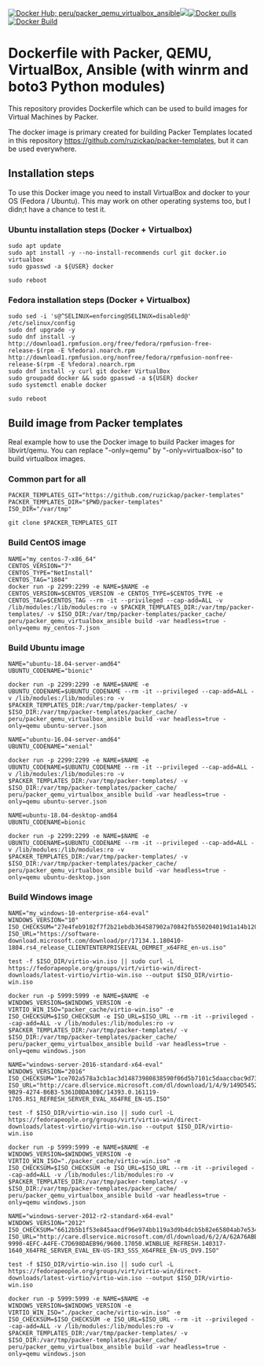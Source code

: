 [![Docker Hub; peru/packer_qemu_virtualbox_ansible](https://img.shields.io/badge/dockerhub-peru%2Fpacker_qemu_virtualbox_ansible-green.svg)](https://registry.hub.docker.com/u/peru/packer_qemu_virtualbox_ansible)[![](https://images.microbadger.com/badges/image/peru/packer_qemu_virtualbox_ansible.svg)](https://microbadger.com/images/peru/packer_qemu_virtualbox_ansible)[![Docker pulls](https://img.shields.io/docker/pulls/peru/packer_qemu_virtualbox_ansible.svg)](https://hub.docker.com/r/peru/packer_qemu_virtualbox_ansible/)[![Docker Build](https://img.shields.io/docker/automated/peru/packer_qemu_virtualbox_ansible.svg)](https://hub.docker.com/r/peru/packer_qemu_virtualbox_ansible/)

# Dockerfile with Packer, QEMU, VirtualBox, Ansible (with winrm and boto3 Python modules)

This repository provides Dockerfile which can be used to build images for Virtual Machines by Packer.

The docker image is primary created for building Packer Templates located in this repository https://github.com/ruzickap/packer-templates, but it can be used everywhere.

## Installation steps

To use this Docker image you need to install VirtualBox and docker to your OS (Fedora / Ubuntu). This may work on other operating systems too, but I didn;t have a chance to test it.

### Ubuntu installation steps (Docker + Virtualbox)

```
sudo apt update
sudo apt install -y --no-install-recommends curl git docker.io virtualbox
sudo gpasswd -a ${USER} docker

sudo reboot
```

### Fedora installation steps (Docker + Virtualbox)

```
sudo sed -i 's@^SELINUX=enforcing@SELINUX=disabled@' /etc/selinux/config
sudo dnf upgrade -y
sudo dnf install -y http://download1.rpmfusion.org/free/fedora/rpmfusion-free-release-$(rpm -E %fedora).noarch.rpm http://download1.rpmfusion.org/nonfree/fedora/rpmfusion-nonfree-release-$(rpm -E %fedora).noarch.rpm
sudo dnf install -y curl git docker VirtualBox
sudo groupadd docker && sudo gpasswd -a ${USER} docker
sudo systemctl enable docker

sudo reboot
```

## Build image from Packer templates

Real example how to use the Docker image to build Packer images for libvirt/qemu.
You can replace "-only=qemu" by "-only=virtualbox-iso" to build virtualbox images.

### Common part for all

```
PACKER_TEMPLATES_GIT="https://github.com/ruzickap/packer-templates"
PACKER_TEMPLATES_DIR="$PWD/packer-templates"
ISO_DIR="/var/tmp"

git clone $PACKER_TEMPLATES_GIT
```

### Build CentOS image

```
NAME="my_centos-7-x86_64"
CENTOS_VERSION="7"
CENTOS_TYPE="NetInstall"
CENTOS_TAG="1804"
docker run -p 2299:2299 -e NAME=$NAME -e CENTOS_VERSION=$CENTOS_VERSION -e CENTOS_TYPE=$CENTOS_TYPE -e CENTOS_TAG=$CENTOS_TAG --rm -it --privileged --cap-add=ALL -v /lib/modules:/lib/modules:ro -v $PACKER_TEMPLATES_DIR:/var/tmp/packer-templates/ -v $ISO_DIR:/var/tmp/packer-templates/packer_cache/ peru/packer_qemu_virtualbox_ansible build -var headless=true -only=qemu my_centos-7.json
```

### Build Ubuntu image

```
NAME="ubuntu-18.04-server-amd64"
UBUNTU_CODENAME="bionic"

docker run -p 2299:2299 -e NAME=$NAME -e UBUNTU_CODENAME=$UBUNTU_CODENAME --rm -it --privileged --cap-add=ALL -v /lib/modules:/lib/modules:ro -v $PACKER_TEMPLATES_DIR:/var/tmp/packer-templates/ -v $ISO_DIR:/var/tmp/packer-templates/packer_cache/ peru/packer_qemu_virtualbox_ansible build -var headless=true -only=qemu ubuntu-server.json
```

```
NAME="ubuntu-16.04-server-amd64"
UBUNTU_CODENAME="xenial"

docker run -p 2299:2299 -e NAME=$NAME -e UBUNTU_CODENAME=$UBUNTU_CODENAME --rm -it --privileged --cap-add=ALL -v /lib/modules:/lib/modules:ro -v $PACKER_TEMPLATES_DIR:/var/tmp/packer-templates/ -v $ISO_DIR:/var/tmp/packer-templates/packer_cache/ peru/packer_qemu_virtualbox_ansible build -var headless=true -only=qemu ubuntu-server.json
```

```
NAME=ubuntu-18.04-desktop-amd64
UBUNTU_CODENAME=bionic

docker run -p 2299:2299 -e NAME=$NAME -e UBUNTU_CODENAME=$UBUNTU_CODENAME --rm -it --privileged --cap-add=ALL -v /lib/modules:/lib/modules:ro -v $PACKER_TEMPLATES_DIR:/var/tmp/packer-templates/ -v $ISO_DIR:/var/tmp/packer-templates/packer_cache/ peru/packer_qemu_virtualbox_ansible build -var headless=true -only=qemu ubuntu-desktop.json
```

### Build Windows image

```
NAME="my_windows-10-enterprise-x64-eval"
WINDOWS_VERSION="10"
ISO_CHECKSUM="27e4feb9102f7f2b21ebdb364587902a70842fb550204019d1a14b120918e455"
ISO_URL="https://software-download.microsoft.com/download/pr/17134.1.180410-1804.rs4_release_CLIENTENTERPRISEEVAL_OEMRET_x64FRE_en-us.iso"

test -f $ISO_DIR/virtio-win.iso || sudo curl -L https://fedorapeople.org/groups/virt/virtio-win/direct-downloads/latest-virtio/virtio-win.iso --output $ISO_DIR/virtio-win.iso

docker run -p 5999:5999 -e NAME=$NAME -e WINDOWS_VERSION=$WINDOWS_VERSION -e VIRTIO_WIN_ISO="packer_cache/virtio-win.iso" -e ISO_CHECKSUM=$ISO_CHECKSUM -e ISO_URL=$ISO_URL --rm -it --privileged --cap-add=ALL -v /lib/modules:/lib/modules:ro -v $PACKER_TEMPLATES_DIR:/var/tmp/packer-templates/ -v $ISO_DIR:/var/tmp/packer-templates/packer_cache/ peru/packer_qemu_virtualbox_ansible build -var headless=true -only=qemu windows.json
```

```
NAME="windows-server-2016-standard-x64-eval"
WINDOWS_VERSION="2016"
ISO_CHECKSUM="1ce702a578a3cb1ac3d14873980838590f06d5b7101c5daaccbac9d73f1fb50f" ISO_URL="http://care.dlservice.microsoft.com/dl/download/1/4/9/149D5452-9B29-4274-B6B3-5361DBDA30BC/14393.0.161119-1705.RS1_REFRESH_SERVER_EVAL_X64FRE_EN-US.ISO"

test -f $ISO_DIR/virtio-win.iso || sudo curl -L https://fedorapeople.org/groups/virt/virtio-win/direct-downloads/latest-virtio/virtio-win.iso --output $ISO_DIR/virtio-win.iso

docker run -p 5999:5999 -e NAME=$NAME -e WINDOWS_VERSION=$WINDOWS_VERSION -e VIRTIO_WIN_ISO="./packer_cache/virtio-win.iso" -e ISO_CHECKSUM=$ISO_CHECKSUM -e ISO_URL=$ISO_URL --rm -it --privileged --cap-add=ALL -v /lib/modules:/lib/modules:ro -v $PACKER_TEMPLATES_DIR:/var/tmp/packer-templates/ -v $ISO_DIR:/var/tmp/packer-templates/packer_cache/ peru/packer_qemu_virtualbox_ansible build -var headless=true -only=qemu windows.json
```

```
NAME="windows-server-2012-r2-standard-x64-eval"
WINDOWS_VERSION="2012"
ISO_CHECKSUM="6612b5b1f53e845aacdf96e974bb119a3d9b4dcb5b82e65804ab7e534dc7b4d5" ISO_URL="http://care.dlservice.microsoft.com/dl/download/6/2/A/62A76ABB-9990-4EFC-A4FE-C7D698DAEB96/9600.17050.WINBLUE_REFRESH.140317-1640_X64FRE_SERVER_EVAL_EN-US-IR3_SSS_X64FREE_EN-US_DV9.ISO"

test -f $ISO_DIR/virtio-win.iso || sudo curl -L https://fedorapeople.org/groups/virt/virtio-win/direct-downloads/latest-virtio/virtio-win.iso --output $ISO_DIR/virtio-win.iso

docker run -p 5999:5999 -e NAME=$NAME -e WINDOWS_VERSION=$WINDOWS_VERSION -e VIRTIO_WIN_ISO="./packer_cache/virtio-win.iso" -e ISO_CHECKSUM=$ISO_CHECKSUM -e ISO_URL=$ISO_URL --rm -it --privileged --cap-add=ALL -v /lib/modules:/lib/modules:ro -v $PACKER_TEMPLATES_DIR:/var/tmp/packer-templates/ -v $ISO_DIR:/var/tmp/packer-templates/packer_cache/ peru/packer_qemu_virtualbox_ansible build -var headless=true -only=qemu windows.json
```
